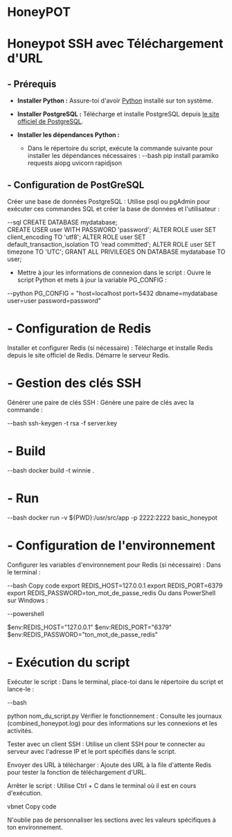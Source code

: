 # HoneyPOT

# Honeypot SSH avec Téléchargement d'URL

## - Prérequis

- **Installer Python :** Assure-toi d'avoir [Python](https://www.python.org/downloads/) installé sur ton système.

- **Installer PostgreSQL :** Télécharge et installe PostgreSQL depuis [le site officiel de PostgreSQL](https://www.postgresql.org/download/).

- **Installer les dépendances Python :**
  -  Dans le répertoire du script, exécute la commande suivante pour installer les dépendances nécessaires :
--bash
  pip install paramiko requests aiopg uvicorn rapidjson
  
## - Configuration de PostGreSQL

Créer une base de données PostgreSQL : Utilise psql ou pgAdmin pour exécuter ces commandes SQL et créer la base de données et l'utilisateur :

--sql
CREATE DATABASE mydatabase;                                    
CREATE USER user WITH PASSWORD 'password';
ALTER ROLE user SET client_encoding TO 'utf8';
ALTER ROLE user SET default_transaction_isolation TO 'read committed';
ALTER ROLE user SET timezone TO 'UTC';
GRANT ALL PRIVILEGES ON DATABASE mydatabase TO user;

 - Mettre à jour les informations de connexion dans le script : Ouvre le script Python et mets à jour la variable PG_CONFIG :

--python
PG_CONFIG = "host=localhost port=5432 dbname=mydatabase user=user password=password"

# - Configuration de Redis

Installer et configurer Redis (si nécessaire) : Télécharge et installe Redis depuis le site officiel de Redis. Démarre le serveur Redis.

# - Gestion des clés SSH

Générer une paire de clés SSH : Génère une paire de clés avec la commande :

--bash
ssh-keygen -t rsa -f server.key

# - Build

--bash
docker build -t winnie .

# - Run

--bash
docker run -v ${PWD}:/usr/src/app -p 2222:2222 basic_honeypot

# - Configuration de l'environnement

Configurer les variables d'environnement pour Redis (si nécessaire) : Dans le terminal :

--bash
Copy code
export REDIS_HOST=127.0.0.1
export REDIS_PORT=6379
export REDIS_PASSWORD=ton_mot_de_passe_redis
Ou dans PowerShell sur Windows :

--powershell

$env:REDIS_HOST="127.0.0.1"
$env:REDIS_PORT="6379"
$env:REDIS_PASSWORD="ton_mot_de_passe_redis"

# - Exécution du script

Exécuter le script : Dans le terminal, place-toi dans le répertoire du script et lance-le :

--bash

python nom_du_script.py
Vérifier le fonctionnement : Consulte les journaux (combined_honeypot.log) pour des informations sur les connexions et les activités.

Tester avec un client SSH : Utilise un client SSH pour te connecter au serveur avec l'adresse IP et le port spécifiés dans le script.

Envoyer des URL à télécharger : Ajoute des URL à la file d'attente Redis pour tester la fonction de téléchargement d'URL.

Arrêter le script : Utilise Ctrl + C dans le terminal où il est en cours d'exécution.

vbnet
Copy code

N'oublie pas de personnaliser les sections avec les valeurs spécifiques à ton environnement.
